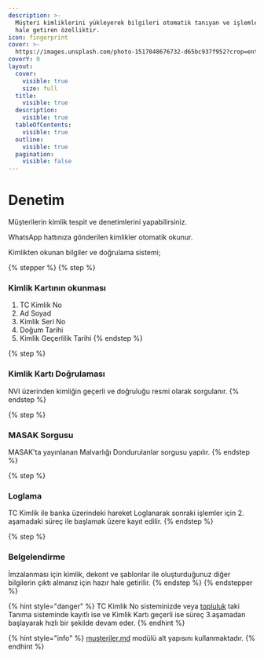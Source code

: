 ```yaml
---
description: >-
  Müşteri kimliklerini yükleyerek bilgileri otomatik tanıyan ve işlemlere hazır
  hale getiren özelliktir.
icon: fingerprint
cover: >-
  https://images.unsplash.com/photo-1517048676732-d65bc937f952?crop=entropy&cs=srgb&fm=jpg&ixid=M3wxOTcwMjR8MHwxfHNlYXJjaHw3fHxidXNzaW5lc3xlbnwwfHx8fDE3NDYzOTYxMTB8MA&ixlib=rb-4.0.3&q=85
coverY: 0
layout:
  cover:
    visible: true
    size: full
  title:
    visible: true
  description:
    visible: true
  tableOfContents:
    visible: true
  outline:
    visible: true
  pagination:
    visible: false
---
```


# Denetim

Müşterilerin kimlik tespit ve denetimlerini yapabilirsiniz.

WhatsApp hattınıza gönderilen kimlikler otomatik okunur.

Kimlikten okunan bilgiler ve doğrulama sistemi;

{% stepper %}
{% step %}
### Kimlik Kartının okunması

1. TC Kimlik No
2. Ad Soyad
3. Kimlik Seri No
4. Doğum Tarihi
5. Kimlik Geçerlilik Tarihi
{% endstep %}

{% step %}
### Kimlik Kartı Doğrulaması

NVI üzerinden kimliğin geçerli ve doğruluğu resmi olarak sorgulanır.
{% endstep %}

{% step %}
### MASAK Sorgusu

MASAK'ta yayınlanan Malvarlığı Dondurulanlar sorgusu yapılır.
{% endstep %}

{% step %}
### Loglama

TC Kimlik ile banka üzerindeki hareket Loglanarak sonraki işlemler için 2. aşamadaki süreç ile başlamak üzere kayıt edilir.
{% endstep %}

{% step %}
### Belgelendirme

İmzalanması için kimlik, dekont ve şablonlar ile oluşturduğunuz diğer bilgilerin çıktı almanız için hazır hale getirilir.
{% endstep %}
{% endstepper %}

{% hint style="danger" %}
TC Kimlik No sisteminizde veya [topluluk](../../workspace/topluluk/ "mention") taki Tanıma sisteminde kayıtlı ise ve Kimlik Kartı geçerli ise süreç 3.aşamadan başlayarak hızlı bir şekilde devam eder.
{% endhint %}



{% hint style="info" %}
[musteriler.md](../../accounting/cari-kartlari/musteriler.md "mention") modülü alt yapısını kullanmaktadır.
{% endhint %}

